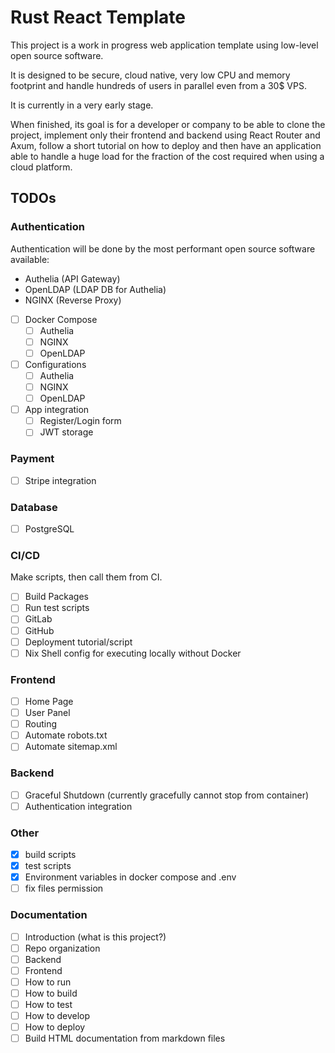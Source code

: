 # Rust React Template

This project is a work in progress web application template using low-level open source software.

It is designed to be secure, cloud native, very low CPU and memory footprint and handle hundreds of users in parallel even from a 30$ VPS.

It is currently in a very early stage.

When finished, its goal is for a developer or company to be able to clone the project, implement only their frontend and backend using React Router and Axum, follow a short tutorial on how to deploy and then have an application able to handle a huge load for the fraction of the cost required when using a cloud platform.

## TODOs

### Authentication

Authentication will be done by the most performant open source software available:

- Authelia (API Gateway)
- OpenLDAP (LDAP DB for Authelia)
- NGINX (Reverse Proxy)

- [ ] Docker Compose
    - [ ] Authelia
    - [ ] NGINX
    - [ ] OpenLDAP
- [ ] Configurations
    - [ ] Authelia
    - [ ] NGINX
    - [ ] OpenLDAP
- [ ] App integration
    - [ ] Register/Login form
    - [ ] JWT storage

### Payment

- [ ] Stripe integration

### Database

- [ ] PostgreSQL

### CI/CD

Make scripts, then call them from CI.

- [ ] Build Packages
- [ ] Run test scripts
- [ ] GitLab
- [ ] GitHub
- [ ] Deployment tutorial/script
- [ ] Nix Shell config for executing locally without Docker

### Frontend

- [ ] Home Page
- [ ] User Panel
- [ ] Routing
- [ ] Automate robots.txt
- [ ] Automate sitemap.xml

### Backend

- [ ] Graceful Shutdown (currently gracefully cannot stop from container)
- [ ] Authentication integration

### Other

- [X] build scripts
- [X] test scripts
- [X] Environment variables in docker compose and .env
- [ ] fix files permission

### Documentation

- [ ] Introduction (what is this project?)
- [ ] Repo organization
- [ ] Backend
- [ ] Frontend
- [ ] How to run
- [ ] How to build
- [ ] How to test
- [ ] How to develop
- [ ] How to deploy
- [ ] Build HTML documentation from markdown files
